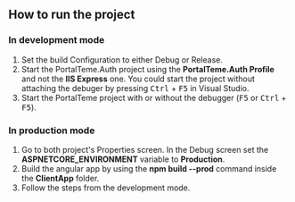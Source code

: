 ## How to run the project

### In development mode
1. Set the build Configuration to either Debug or Release.
2. Start the PortalTeme.Auth project using the **PortalTeme.Auth Profile** and not the **IIS Express** one. You could start the project without attaching the debuger by pressing <kbd>Ctrl</kbd> + <kbd>F5</kbd> in Visual Studio.
3. Start the PortalTeme project with or without the debugger (<kbd>F5</kbd> or <kbd>Ctrl</kbd> + <kbd>F5</kbd>).

### In production mode
1. Go to both project's Properties screen. In the Debug screen set the **ASPNETCORE_ENVIRONMENT** variable to **Production**.
2. Build the angular app by using the **npm build --prod** command inside the **ClientApp** folder.
3. Follow the steps from the development mode.
